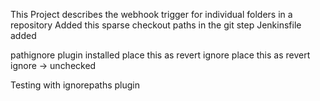 This Project describes the webhook trigger for individual folders in a repository
Added this sparse checkout paths in the git step
Jenkinsfile added

pathignore plugin installed
place this as revert ignore
place this as revert ignore -> unchecked

Testing with ignorepaths plugin
